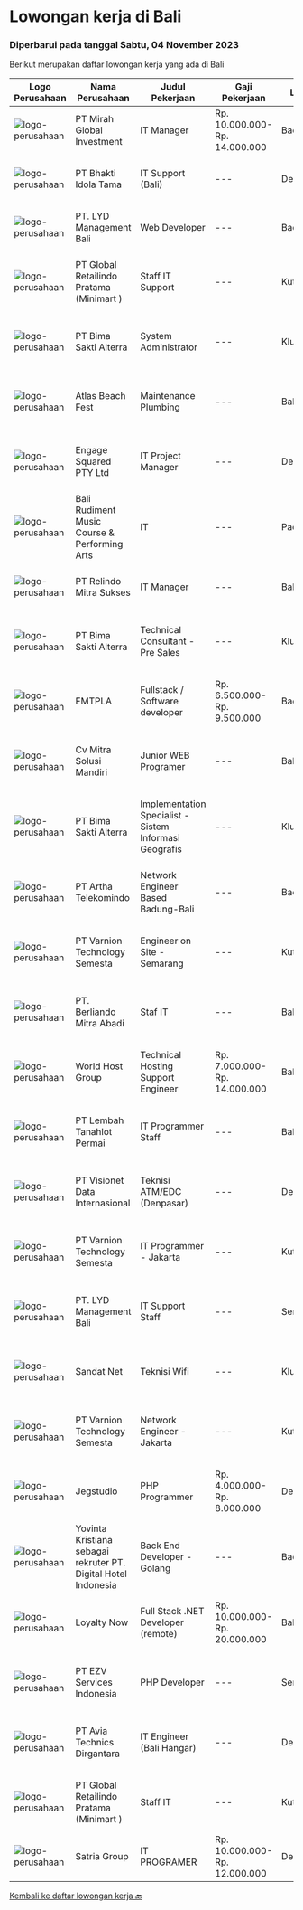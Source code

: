 
  # Lowongan kerja di Bali

  ### Diperbarui pada tanggal Sabtu, 04 November 2023

  Berikut merupakan daftar lowongan kerja yang ada di Bali

  |Logo Perusahaan | Nama Perusahaan | Judul Pekerjaan | Gaji Pekerjaan | Lokasi | Deskripsi | Tanggal diunggah | Pranala |
  | -------------- | --------------- | --------------- | --------- | --------- | -------------- | ------- | ----------- |
  |![logo-perusahaan](https://image-service-cdn.seek.com.au/bc596d8040767d3582af18dd5e4e00e88a36bcb3/ee4dce1061f3f616224767ad58cb2fc751b8d2dc)|PT Mirah Global Investment|IT Manager|Rp. 10.000.000-Rp. 14.000.000|Badung|Job SumarryThe IT Manager is a pivotal role responsible for overseeing the organization's information technology infrastructure, ensuring that it...|Rabu, 01 November 2023|https://www.jobstreet.co.id/id/job/it-manager-4515730?token=0~feebc03c-6103-4c79-a94e-15ea62200919&sectionRank=1&jobId=jobstreet-id-job-4515730|
|![logo-perusahaan](https://image-service-cdn.seek.com.au/c75060b5ae7e918b333eecf926dae8ff4db0a117/ee4dce1061f3f616224767ad58cb2fc751b8d2dc)|PT Bhakti Idola Tama|IT Support (Bali)|---|Denpasar|Persyaratan: Pendidikan minimal D1 Informatika Fresh Graduate atau berpengalam 1 tahun lebih diutamakan Suatu nilai plus bila menguasai konfigurasi...|Jumat, 03 November 2023|https://www.jobstreet.co.id/id/job/it-support-bali-4518568?token=0~feebc03c-6103-4c79-a94e-15ea62200919&sectionRank=2&jobId=jobstreet-id-job-4518568|
|![logo-perusahaan](https://image-service-cdn.seek.com.au/4f1ab198f914e65fd94a1920a20cd460a27ed0b2/ee4dce1061f3f616224767ad58cb2fc751b8d2dc)|PT. LYD Management Bali|Web Developer|---|Badung|LYD BALI GROUPLYD Group is a hospitality and lifestyle consortium, building iconic brands with service-oriented experiences, all while respecting...|Rabu, 01 November 2023|https://www.jobstreet.co.id/id/job/web-developer-4516117?token=0~feebc03c-6103-4c79-a94e-15ea62200919&sectionRank=3&jobId=jobstreet-id-job-4516117|
|![logo-perusahaan](https://image-service-cdn.seek.com.au/01a194c9904a1858098d60a6e94a7ba4a6af3eb6/ee4dce1061f3f616224767ad58cb2fc751b8d2dc)|PT Global Retailindo Pratama (Minimart )|Staff IT Support|---|Kuta|1. Pendidikan Minimal Diploma / Sarjana Teknik Informatika2. Memiliki pengalaman di software / hardware di bisnis Retail/ F&amp;B3. Familiar dengan...|Kamis, 02 November 2023|https://www.jobstreet.co.id/id/job/staff-it-support-1037325458?token=0~feebc03c-6103-4c79-a94e-15ea62200919&sectionRank=4&jobId=jobstreet-id-job-1037325458|
|![logo-perusahaan](https://image-service-cdn.seek.com.au/3b449304b19b7a5909fe2d6166b69cb2e3dfc9ad/ee4dce1061f3f616224767ad58cb2fc751b8d2dc)|PT Bima Sakti Alterra|System Administrator|---|Klungkung|Deskripsi Pekerjaan:• Memberikan dokumentasi dan spesifikasi teknis kepada staff TI untukperencanaan, implementasi atau peningkatan infrastruktur•...|Rabu, 01 November 2023|https://www.jobstreet.co.id/id/job/system-administrator-1037316671?token=0~feebc03c-6103-4c79-a94e-15ea62200919&sectionRank=5&jobId=jobstreet-id-job-1037316671|
|![logo-perusahaan](https://i.ibb.co/sqvTCh9/112815900-stock-vector-no-image-available-icon-flat-vector.webp)|Atlas Beach Fest|Maintenance Plumbing|---|Bali|Hi everyone! Atlas Beach Fest is founded by PT. Kreasi Bali Prima, we provide the experience of a unique atmosphere – beachclub, culinary ground,...|Rabu, 01 November 2023|https://www.jobstreet.co.id/id/job/maintenance-plumbing-1037317359?token=0~feebc03c-6103-4c79-a94e-15ea62200919&sectionRank=6&jobId=jobstreet-id-job-1037317359|
|![logo-perusahaan](https://image-service-cdn.seek.com.au/050665587d40b03b2fbfac8752a56a33ccf21b5f/ee4dce1061f3f616224767ad58cb2fc751b8d2dc)|Engage Squared PTY Ltd|IT Project Manager|---|Denpasar|About usEngage Squared is an award-winning, fast-growing company that believes in great workplace culture and investing in our people. We hire great...|Selasa, 24 Oktober 2023|https://www.jobstreet.co.id/id/job/it-project-manager-5566987/origin/my?token=0~feebc03c-6103-4c79-a94e-15ea62200919&sectionRank=7&jobId=jobstreet-my-job-5566987|
|![logo-perusahaan](https://i.ibb.co/sqvTCh9/112815900-stock-vector-no-image-available-icon-flat-vector.webp)|Bali Rudiment Music Course & Performing Arts|IT|---|Padang|- Minimal S1, tidak sedang kuliah atau sekolah- memahami bahasa pemrograman Android Java, flutter dan Dart-Memiliki skill UI dan UX design- memiliki...|Selasa, 31 Oktober 2023|https://www.jobstreet.co.id/id/job/it-1037308832?token=0~feebc03c-6103-4c79-a94e-15ea62200919&sectionRank=8&jobId=jobstreet-id-job-1037308832|
|![logo-perusahaan](https://image-service-cdn.seek.com.au/373c3f033a881f425b27d06d70839a1ffcde8b75/ee4dce1061f3f616224767ad58cb2fc751b8d2dc)|PT Relindo Mitra Sukses|IT Manager|---|Bali|Sebuah perusahaan retail yang berkembang pesat di Bali mencari kandidat IT Manager berpengalaman untuk bergabung dengan tim kami. Sebagai IT Manager,...|Selasa, 24 Oktober 2023|https://www.jobstreet.co.id/id/job/it-manager-4508676?token=0~feebc03c-6103-4c79-a94e-15ea62200919&sectionRank=9&jobId=jobstreet-id-job-4508676|
|![logo-perusahaan](https://image-service-cdn.seek.com.au/3b449304b19b7a5909fe2d6166b69cb2e3dfc9ad/ee4dce1061f3f616224767ad58cb2fc751b8d2dc)|PT Bima Sakti Alterra|Technical Consultant - Pre Sales|---|Klungkung|Menyediakan dukungan demonstrasi, presentasi, sosialisasi, pelatihan / bimbingan teknis, konsultasi dan dukungan teknis lainnya yang diperlukan oleh...|Rabu, 01 November 2023|https://www.jobstreet.co.id/id/job/technical-consultant-pre-sales-1037316436?token=0~feebc03c-6103-4c79-a94e-15ea62200919&sectionRank=10&jobId=jobstreet-id-job-1037316436|
|![logo-perusahaan](https://i.ibb.co/sqvTCh9/112815900-stock-vector-no-image-available-icon-flat-vector.webp)|FMTPLA|Fullstack / Software developer|Rp. 6.500.000-Rp. 9.500.000|Badung|Hello,We are FMTPLA, a dynamic and growing technology agency. As our projects evolve, we're actively seeking a Full Stack Developer to contribute to...|Rabu, 25 Oktober 2023|https://www.jobstreet.co.id/id/job/fullstack-software-developer-5570974/origin/my?token=0~feebc03c-6103-4c79-a94e-15ea62200919&sectionRank=11&jobId=jobstreet-my-job-5570974|
|![logo-perusahaan](https://i.ibb.co/sqvTCh9/112815900-stock-vector-no-image-available-icon-flat-vector.webp)|Cv Mitra Solusi  Mandiri|Junior WEB Programer|---|Bali|Keuntungan:1. Gaji UMR Bali.2. Tunjangan  Deskripsi pekerjaan:1. Menguasai bahasa pemograman Laravel, Javascript, Vue Js dan Desain.2. Mampu...|Senin, 30 Oktober 2023|https://www.jobstreet.co.id/id/job/junior-web-programer-1037301170?token=0~feebc03c-6103-4c79-a94e-15ea62200919&sectionRank=12&jobId=jobstreet-id-job-1037301170|
|![logo-perusahaan](https://image-service-cdn.seek.com.au/3b449304b19b7a5909fe2d6166b69cb2e3dfc9ad/ee4dce1061f3f616224767ad58cb2fc751b8d2dc)|PT Bima Sakti Alterra|Implementation Specialist - Sistem Informasi Geografis|---|Klungkung|Deskripsi Pekerjaan : Memvalidasi dan memverifikasi kebutuhan bisnis klien sesuai dengan dokumen pre-sales. Bekerjasama dengan tim baik: team member,...|Rabu, 01 November 2023|https://www.jobstreet.co.id/id/job/implementation-specialist-sistem-informasi-geografis-1037316391?token=0~feebc03c-6103-4c79-a94e-15ea62200919&sectionRank=13&jobId=jobstreet-id-job-1037316391|
|![logo-perusahaan](https://image-service-cdn.seek.com.au/42331ff7086e2d8b042bccb97231fbe61b8dc8c7/ee4dce1061f3f616224767ad58cb2fc751b8d2dc)|PT Artha Telekomindo|Network Engineer Based Badung-Bali|---|Badung|Kualifikasi: Umur maksimal 27 tahun Pendidikan minimal SMK Jaringan / D3 Komputer / Teknik Informatika / sistem Informasi Menguasai dasar Komunikasi...|Sabtu, 21 Oktober 2023|https://www.jobstreet.co.id/id/job/network-engineer-based-badung-bali-4505962?token=0~feebc03c-6103-4c79-a94e-15ea62200919&sectionRank=14&jobId=jobstreet-id-job-4505962|
|![logo-perusahaan](https://image-service-cdn.seek.com.au/375cecb905bde535223e037ad126fc87a8ab5d2d/ee4dce1061f3f616224767ad58cb2fc751b8d2dc)|PT Varnion Technology Semesta|Engineer on Site - Semarang|---|Kuta|Job Descriptions : -Technical support client -Standby shifting -Installation switch, router, radio, server -Handling troubleshoot/problem solving...|Senin, 30 Oktober 2023|https://www.jobstreet.co.id/id/job/engineer-on-site-semarang-1037301176?token=0~feebc03c-6103-4c79-a94e-15ea62200919&sectionRank=15&jobId=jobstreet-id-job-1037301176|
|![logo-perusahaan](https://i.ibb.co/sqvTCh9/112815900-stock-vector-no-image-available-icon-flat-vector.webp)|PT. Berliando Mitra Abadi|Staf IT|---|Bali|Persyaratan: Memiliki pengalaman dalam IT minimal 2 tahun Mampu berkomunikasi secara persuasif Jujur, disiplin dan bertanggung jawab Memiliki...|Senin, 30 Oktober 2023|https://www.jobstreet.co.id/id/job/staf-it-1037301146?token=0~feebc03c-6103-4c79-a94e-15ea62200919&sectionRank=16&jobId=jobstreet-id-job-1037301146|
|![logo-perusahaan](https://image-service-cdn.seek.com.au/2e015881d7011bdfb51ff2afe58c0fc21c4934fd/ee4dce1061f3f616224767ad58cb2fc751b8d2dc)|World Host Group|Technical Hosting Support Engineer|Rp. 7.000.000-Rp. 14.000.000|Bali|Stablepoint is a fast-growing web hosting company with a passion for great customer service based in Europe. We utilize cloud providers for our...|Jumat, 20 Oktober 2023|https://www.jobstreet.co.id/id/job/technical-hosting-support-engineer-4504061?token=0~feebc03c-6103-4c79-a94e-15ea62200919&sectionRank=17&jobId=jobstreet-id-job-4504061|
|![logo-perusahaan](https://image-service-cdn.seek.com.au/f1ca3def49dee589b2b58a7ae9430d3487b859e2/ee4dce1061f3f616224767ad58cb2fc751b8d2dc)|PT Lembah Tanahlot Permai|IT Programmer Staff|---|Bali|Tugas Pokok  Jabatan                                                                      Menganalisa kebutuhan...|Selasa, 24 Oktober 2023|https://www.jobstreet.co.id/id/job/it-programmer-staff-1037259250?token=0~feebc03c-6103-4c79-a94e-15ea62200919&sectionRank=18&jobId=jobstreet-id-job-1037259250|
|![logo-perusahaan](https://image-service-cdn.seek.com.au/84d23b3586ee4efd70ea62878095fcc6b1639e33/ee4dce1061f3f616224767ad58cb2fc751b8d2dc)|PT Visionet Data Internasional|Teknisi ATM/EDC (Denpasar)|---|Denpasar|Deskripsi Pekerjaan :*) Menangani kebutuhan pelanggan di lokasi pelanggan agar terpenuhi SLA yang telah ditentukan.*) Menganalisa problem/case dengan...|Selasa, 17 Oktober 2023|https://www.jobstreet.co.id/id/job/teknisi-atm-edc-denpasar-4501066?token=0~feebc03c-6103-4c79-a94e-15ea62200919&sectionRank=19&jobId=jobstreet-id-job-4501066|
|![logo-perusahaan](https://image-service-cdn.seek.com.au/375cecb905bde535223e037ad126fc87a8ab5d2d/ee4dce1061f3f616224767ad58cb2fc751b8d2dc)|PT Varnion Technology Semesta|IT Programmer - Jakarta|---|Kuta|Job Descriptions :- Creating a highly dynamic web application.- Implementing designs into working webpage with careful attention to...|Minggu, 22 Oktober 2023|https://www.jobstreet.co.id/id/job/it-programmer-jakarta-1037239373?token=0~feebc03c-6103-4c79-a94e-15ea62200919&sectionRank=20&jobId=jobstreet-id-job-1037239373|
|![logo-perusahaan](https://image-service-cdn.seek.com.au/4f1ab198f914e65fd94a1920a20cd460a27ed0b2/ee4dce1061f3f616224767ad58cb2fc751b8d2dc)|PT. LYD Management Bali|IT Support Staff|---|Seminyak|LYD Group is a hospitality and lifestyle consortium, building iconic brands with service-oriented experiences, all while respecting local traditions....|Kamis, 12 Oktober 2023|https://www.jobstreet.co.id/id/job/it-support-staff-4496629?token=0~feebc03c-6103-4c79-a94e-15ea62200919&sectionRank=21&jobId=jobstreet-id-job-4496629|
|![logo-perusahaan](https://i.ibb.co/sqvTCh9/112815900-stock-vector-no-image-available-icon-flat-vector.webp)|Sandat Net|Teknisi Wifi|---|Klungkung|Job Deskripsi / Job Description Memastikan komputer yang digunakan dapat berfungsi seperti seharusnya atau tidak. Memastikan komputer yang digunakan...|Minggu, 22 Oktober 2023|https://www.jobstreet.co.id/id/job/teknisi-wifi-1037238982?token=0~feebc03c-6103-4c79-a94e-15ea62200919&sectionRank=22&jobId=jobstreet-id-job-1037238982|
|![logo-perusahaan](https://image-service-cdn.seek.com.au/375cecb905bde535223e037ad126fc87a8ab5d2d/ee4dce1061f3f616224767ad58cb2fc751b8d2dc)|PT Varnion Technology Semesta|Network Engineer - Jakarta|---|Kuta|Job Description:-Technical support client-Standby shifting-Installation Networking Hardware -Handling troubleshoot/problem solving...|Jumat, 20 Oktober 2023|https://www.jobstreet.co.id/id/job/network-engineer-jakarta-1037230241?token=0~feebc03c-6103-4c79-a94e-15ea62200919&sectionRank=23&jobId=jobstreet-id-job-1037230241|
|![logo-perusahaan](https://image-service-cdn.seek.com.au/cb42a7acf51def89e5abb9614f9d0b3aa454bb5f/ee4dce1061f3f616224767ad58cb2fc751b8d2dc)|Jegstudio|PHP Programmer|Rp. 4.000.000-Rp. 8.000.000|Denpasar|We are looking for several Talented PHP Programmer more specifically WordPress Programmer to be based in Bali For this exciting role you will need to...|Kamis, 19 Oktober 2023|https://www.jobstreet.co.id/id/job/php-programmer-4503560?token=0~feebc03c-6103-4c79-a94e-15ea62200919&sectionRank=24&jobId=jobstreet-id-job-4503560|
|![logo-perusahaan](https://i.ibb.co/sqvTCh9/112815900-stock-vector-no-image-available-icon-flat-vector.webp)|Yovinta Kristiana sebagai rekruter PT. Digital Hotel Indonesia|Back End Developer - Golang|---|Badung|• Minimum 2 years of experience of the golang developer• Proficient with Microservice• Knowledge how about code optimizing, query optimizing,...|Selasa, 24 Oktober 2023|https://www.jobstreet.co.id/id/job/back-end-developer-golang-1037259409?token=0~feebc03c-6103-4c79-a94e-15ea62200919&sectionRank=25&jobId=jobstreet-id-job-1037259409|
|![logo-perusahaan](https://image-service-cdn.seek.com.au/e59800a5e4eb9018afaeb52fce66c610d6ee95d3/ee4dce1061f3f616224767ad58cb2fc751b8d2dc)|Loyalty Now|Full Stack .NET Developer (remote)|Rp. 10.000.000-Rp. 20.000.000|Bali|Full-Stack .NET DeveloperLoyaltynow.comWe are seeking a driven Full-Stack .NET Developer to help deliver our leading loyalty and payments platform to...|Selasa, 17 Oktober 2023|https://www.jobstreet.co.id/id/job/full-stack-.net-developer-remote-4501413?token=0~feebc03c-6103-4c79-a94e-15ea62200919&sectionRank=26&jobId=jobstreet-id-job-4501413|
|![logo-perusahaan](https://i.ibb.co/sqvTCh9/112815900-stock-vector-no-image-available-icon-flat-vector.webp)|PT EZV Services Indonesia|PHP Developer|---|Seminyak|Requirements: Minimal 2 years experience in development of rich, responsive, and multiplatform Web application, have a good knowledge in PHP...|Jumat, 20 Oktober 2023|https://www.jobstreet.co.id/id/job/php-developer-1037230252?token=0~feebc03c-6103-4c79-a94e-15ea62200919&sectionRank=27&jobId=jobstreet-id-job-1037230252|
|![logo-perusahaan](https://image-service-cdn.seek.com.au/1b43c258c0ccae6b126b1333fa0e2c26d96e0068/ee4dce1061f3f616224767ad58cb2fc751b8d2dc)|PT Avia Technics Dirgantara|IT Engineer (Bali Hangar)|---|Denpasar|Job Descriptions:Problem-Solving: Strong analytical and problem-solving skills to identify and resolve complex network issues. Ability to make...|Jumat, 13 Oktober 2023|https://www.jobstreet.co.id/id/job/it-engineer-bali-hangar-4497960?token=0~feebc03c-6103-4c79-a94e-15ea62200919&sectionRank=28&jobId=jobstreet-id-job-4497960|
|![logo-perusahaan](https://image-service-cdn.seek.com.au/01a194c9904a1858098d60a6e94a7ba4a6af3eb6/ee4dce1061f3f616224767ad58cb2fc751b8d2dc)|PT Global Retailindo Pratama (Minimart )|Staff IT|---|Kuta|1. Pendidikan Minimal Diploma / Sarjana Teknik Informatika2. Memiliki pengalaman di software / hardware di bisnis Retail/ F&amp;B3. Familiar dengan...|Senin, 16 Oktober 2023|https://www.jobstreet.co.id/id/job/staff-it-1037205054?token=0~feebc03c-6103-4c79-a94e-15ea62200919&sectionRank=29&jobId=jobstreet-id-job-1037205054|
|![logo-perusahaan](https://image-service-cdn.seek.com.au/0dd4830523a1bfaf08209c87239665e157e5e523/ee4dce1061f3f616224767ad58cb2fc751b8d2dc)|Satria Group|IT PROGRAMER|Rp. 10.000.000-Rp. 12.000.000|Denpasar|Tanggung jawab : Merancang, implementasi, dan memelihara database MySQL. Membuat query yang efisien dan optimal. Membuat stored procedure, triggers,...|Kamis, 12 Oktober 2023|https://www.jobstreet.co.id/id/job/it-programer-4497027?token=0~feebc03c-6103-4c79-a94e-15ea62200919&sectionRank=30&jobId=jobstreet-id-job-4497027|


  [Kembali ke daftar lowongan kerja 🔙](../README.md#daftar-lowongan-kerja)
  